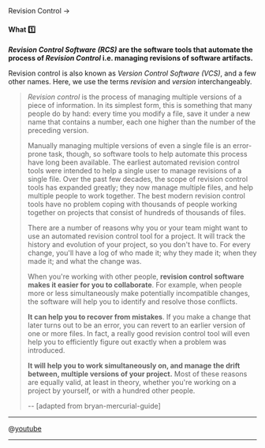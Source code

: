 <link rel="stylesheet" href="{{baseUrl}}/css/textbook.css">

<div class="website-content">

<div id="path">Revision Control &rarr; </div>

<div id="title">

#### What :one: [<span class="glyphicon glyphicon-new-window" aria-hidden="true"></span>]({{baseUrl}}/revisionControl/what/index.html)

</div>

<div id="body">

**_Revision Control Software (RCS)_ are the software tools that automate the process of _Revision Control_ i.e. managing revisions of software artifacts.**

Revision control is also known as _Version Control Software (VCS)_, and a few other names. Here, we use the terms _revision_ and _version_ interchangeably.

<tabs>
  <tab header=":abc:">

> _Revision control_ is the process of managing multiple versions of a piece of information. In its simplest form, this is something that many people do by hand: every time you modify a file, save it under a new name that contains a number, each one higher than the number of the preceding version.
>
> Manually managing multiple versions of even a single file is an error-prone task, though, so software tools to help automate this process have long been available. The earliest automated revision control tools were intended to help a single user to manage revisions of a single file. Over the past few decades, the scope of revision control tools has expanded greatly; they now manage multiple files, and help multiple people to work together. The best modern revision control tools have no problem coping with thousands of people working together on projects that consist of hundreds of thousands of files.
>
> There are a number of reasons why you or your team might want to use an automated revision control tool for a project. It will track the history and evolution of your project, so you don't have to. For every change, you'll have a log of who made it; why they made it; when they made it; and what the change was.
>
> When you're working with other people, **revision control software makes it easier for you to collaborate**. For example, when people more or less simultaneously make potentially incompatible changes, the software will help you to identify and resolve those conflicts.
>
> **It can help you to recover from mistakes**. If you make a change that later turns out to be an error, you can revert to an earlier version of one or more files. In fact, a really good revision control tool will even help you to efficiently figure out exactly when a problem was introduced.
>
> **It will help you to work simultaneously on, and manage the drift between, multiple versions of your project.** Most of these reasons are equally valid, at least in theory, whether you're working on a project by yourself, or with a hundred other people.
>
> -- [adapted from <trigger for="pop:bryan-mercurial-guide">bryan-mercurial-guide</trigger>]

  <hr></tab>
  <tab header=":tv:">

@[youtube](M-O8ZNW9icQ)

  <hr></tab>
</tabs>

<popover id="pop:bryan-mercurial-guide" title="bryan-mercurial-guide :mag:" placement="right">
  <div slot="content">
    <include src="../../common/references.md#bryan-mercurial-guide" />
  </div>
</popover>

</div>

<div id="extras">

<include src="exercises.md" />

<div>

</div>
